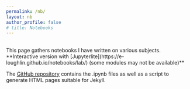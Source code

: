 ```yaml
---
permalink: /nb/
layout: nb
author_profile: false
# title: Notebooks
---
```


<br>
This page gathers notebooks I have written on various subjects.  
**Interactive version with [Jupyterlite](https://e-loughlin.github.io/notebooks/lab/) (some modules may not be available)**  

The [GitHub repository](https://github.com/e-loughlin/notebooks/tree/main/content) contains the .ipynb files as well as a script to generate HTML pages suitable for Jekyll.
